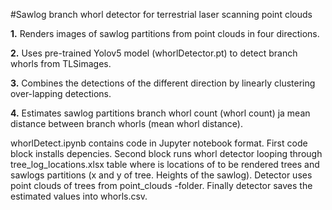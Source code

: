#Sawlog branch whorl detector for terrestrial laser scanning point clouds

**1.** Renders images of sawlog partitions from point clouds in four directions.

**2.** Uses pre-trained Yolov5 model (whorlDetector.pt) to detect branch whorls from TLSimages.

**3.** Combines the detections of the different direction by linearly clustering over-lapping detections.

**4.** Estimates sawlog partitions branch whorl count (whorl count) ja mean distance between branch whorls (mean whorl distance).

whorlDetect.ipynb contains code in Jupyter notebook format.
First code block installs depencies. 
Second block runs whorl detector looping through tree_log_locations.xlsx table where is locations of to be rendered trees and sawlogs partitions (x and y of tree. Heights of the sawlog).
Detector uses point clouds of trees from point_clouds -folder.
Finally detector saves the estimated values into whorls.csv.

